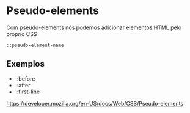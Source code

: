 # Pseudo-elements

Com pseudo-elements nós podemos adicionar elementos HTML pelo próprio CSS

`::pseudo-element-name`

## Exemplos

* ::before
* ::after
* ::first-line

https://developer.mozilla.org/en-US/docs/Web/CSS/Pseudo-elements